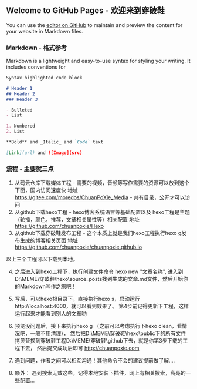 ## Welcome to GitHub Pages - 欢迎来到穿破鞋

You can use the [editor on GitHub](https://github.com/chuanpoxie/chuanpoxie.github.io/edit/master/README.md) to maintain and preview the content for your website in Markdown files.


### Markdown - 格式参考

Markdown is a lightweight and easy-to-use syntax for styling your writing. It includes conventions for

```markdown
Syntax highlighted code block

# Header 1
## Header 2
### Header 3

- Bulleted
- List

1. Numbered
2. List

**Bold** and _Italic_ and `Code` text

[Link](url) and ![Image](src)
```

### 流程 - 主要就三点
1. 从码云仓库下载媒体工程 - 需要的视频，音频等写作需要的资源可以放到这个下面，国内访问速度快
地址 https://gitee.com/moredos/ChuanPoXie_Media - 共有目录，公开才可以访问
2. 从github下载hexo工程 - hexo博客系统语言等基础配置以及 hexo工程是主题（轮播，颜色，推荐，文章相关属性等）相关配置
地址 https://github.com/chuanpoxie/Hexo
3. 从github下载穿破鞋发布工程 - 这个本质上就是我们hexo工程执行hexo g发布生成的博客相关页面
地址 https://github.com/chuanpoxie/chuanpoxie.github.io

以上三个工程可以下载到本地。

4. 之后进入到hexo工程下，执行创建文件命令 hexo new "文章名称",
进入到D:\MEME\穿破鞋\hexo\source\_posts找到生成的文章.md文件，然后开始你的Markdown写作之旅吧！

5. 写后，可以hexo根目录下，直接执行hexo s，启动运行http://localhost:4000，就可以看到效果了。
第4步前记得更新下工程，这样运行起来才能看到别人的文章哟

6. 预览没问题后，接下来执行hexo g （之前可以考虑执行下hexo clean，看情况吧，一般不用清理），
然后把D:\MEME\穿破鞋\hexo\public下的所有文件拷贝替换到穿破鞋工程D:\MEME\穿破鞋\github下去，就是你第3步下载的工程下去，
然后提交成功后即可 http://chuanpoxie.com

7. 遇到问题，作者之间可以相互沟通！其他命令不会的建议提前做了解....

8. 额外： 遇到搜索无效这些，记得本地安装下插件，网上有相关搜索，高亮的一些配置...
